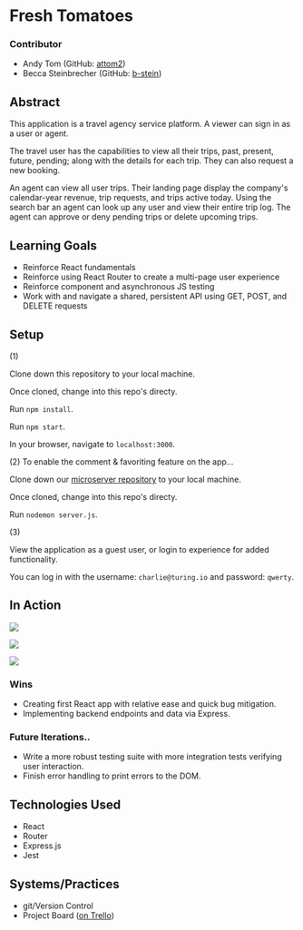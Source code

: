 # Fresh Tomatoes
### Contributor
- Andy Tom (GitHub: [attom2](https://github.com/attom2))
- Becca Steinbrecher (GitHub: [b-stein](https://github.com/b-stein))

## Abstract
This application is a travel agency service platform. A viewer can sign in as a user or agent.

The travel user has the capabilities to view all their trips, past, present, future, pending; along with the details for each trip. They can also request a new booking.

An agent can view all user trips. Their landing page display the company's calendar-year revenue, trip requests, and trips active today. Using the search bar an agent can look up any user and view their entire trip log. The agent can approve or deny pending trips or delete upcoming trips.

## Learning Goals
- Reinforce React fundamentals
- Reinforce using React Router to create a multi-page user experience
- Reinforce component and asynchronous JS testing
- Work with and navigate a shared, persistent API using GET, POST, and DELETE requests

## Setup
(1)

Clone down this repository to your local machine.

Once cloned, change into this repo's directy.

Run `npm install`.

Run `npm start`.

In your browser, navigate to `localhost:3000`.

(2) To enable the comment & favoriting feature on the app...

Clone down our [microserver repository](https://github.com/b-stein) to your local machine.

Once cloned, change into this repo's directy.

Run `nodemon server.js`.

(3)

View the application as a guest user, or login to experience for added functionality.

You can log in with the username: `charlie@turing.io` and password: `qwerty`.


## In Action
![](https://media.giphy.com/media/fUjp3cq9gW0bmRDmQ6/giphy.gif)

![](https://media.giphy.com/media/Ma0KBsi1ViUFUyCCAt/giphy.gif)

![](https://media.giphy.com/media/ZdUXsZsfHAFrvBkm1g/giphy.gif)

### Wins
- Creating first React app with relative ease and quick bug mitigation.
- Implementing backend endpoints and data via Express.

### Future Iterations..
- Write a more robust testing suite with more integration tests verifying user interaction.
- Finish error handling to print errors to the DOM.

## Technologies Used
- React
- Router
- Express.js
- Jest

## Systems/Practices
- git/Version Control
- Project Board ([on Trello](https://trello.com/b/Wjx5Jq9x/rancid-tomatillos))
